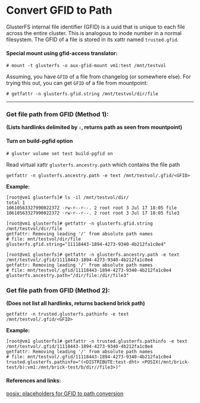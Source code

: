 # Convert GFID to Path

GlusterFS internal file identifier (GFID) is a uuid that is unique to each
file across the entire cluster. This is analogous to inode number in a
normal filesystem. The GFID of a file is stored in its xattr named
`trusted.gfid`.

#### Special mount using gfid-access translator:

```console
# mount -t glusterfs -o aux-gfid-mount vm1:test /mnt/testvol
```

Assuming, you have `GFID` of a file from changelog (or somewhere else).
For trying this out, you can get `GFID` of a file from mountpoint:

```console
# getfattr -n glusterfs.gfid.string /mnt/testvol/dir/file
```

---
### Get file path from GFID (Method 1):
**(Lists hardlinks delimited by `:`, returns path as seen from mountpoint)**

#### Turn on build-pgfid option

```console
# gluster volume set test build-pgfid on
```

Read virtual xattr `glusterfs.ancestry.path` which contains the file path

```console
getfattr -n glusterfs.ancestry.path -e text /mnt/testvol/.gfid/<GFID>
```

**Example:**

```console
[root@vm1 glusterfs]# ls -il /mnt/testvol/dir/
total 1
10610563327990022372 -rw-r--r--. 2 root root 3 Jul 17 18:05 file
10610563327990022372 -rw-r--r--. 2 root root 3 Jul 17 18:05 file3

[root@vm1 glusterfs]# getfattr -n glusterfs.gfid.string /mnt/testvol/dir/file
getfattr: Removing leading '/' from absolute path names
# file: mnt/testvol/dir/file
glusterfs.gfid.string="11118443-1894-4273-9340-4b212fa1c0e4"

[root@vm1 glusterfs]# getfattr -n glusterfs.ancestry.path -e text /mnt/testvol/.gfid/11118443-1894-4273-9340-4b212fa1c0e4
getfattr: Removing leading '/' from absolute path names
# file: mnt/testvol/.gfid/11118443-1894-4273-9340-4b212fa1c0e4
glusterfs.ancestry.path="/dir/file:/dir/file3"
```

### Get file path from GFID (Method 2):
**(Does not list all hardlinks, returns backend brick path)**

```console
getfattr -n trusted.glusterfs.pathinfo -e text /mnt/testvol/.gfid/<GFID>
```

**Example:**

```console
[root@vm1 glusterfs]# getfattr -n trusted.glusterfs.pathinfo -e text /mnt/testvol/.gfid/11118443-1894-4273-9340-4b212fa1c0e4
getfattr: Removing leading '/' from absolute path names
# file: mnt/testvol/.gfid/11118443-1894-4273-9340-4b212fa1c0e4
trusted.glusterfs.pathinfo="(<DISTRIBUTE:test-dht> <POSIX(/mnt/brick-test/b):vm1:/mnt/brick-test/b/dir//file3>)"
```

#### References and links:
[posix: placeholders for GFID to path conversion](http://review.gluster.org/5951)
